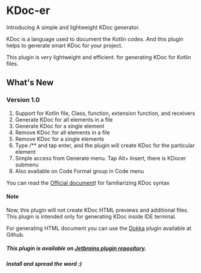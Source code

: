 # KDoc-er

Introducing A simple and lightweight KDoc generator.

KDoc is a language used to document the Kotlin codes. And this plugin helps to generate smart KDoc for your project.

This plugin is very lightweight and efficient. for generating KDoc for Kotlin files.

## What's New
### Version 1.0
1. Support for Kotlin file, Class, function, extension function, and receivers
1. Generate KDoc for all elements in a file
1. Generate KDoc for a single element
1. Remove KDoc for all elements in a file
1. Remove KDoc for a single elements
1. Type /** and tap enter, and the plugin will create KDoc for the particular element
1. Simple access from Generate menu. Tap Alt+ Insert, there is KDocer submenu
1. Also available on Code Format group in Code menu

You can read the [Official document](https://kotlinlang.org/docs/reference/kotlin-doc.html?_ga=2.241468354.1702203468.1596121268-2080471240.1582196283)t for familiarizing KDoc syntax

#### Note

Now, this plugin will not create KDoc HTML previews and additional files. This plugin is intended only for generating KDoc inside IDE terminal.

For generating HTML document you can use the [Dokka](https://github.com/Kotlin/dokka) plugin available at Github.

##### This plugin is available on [Jetbrains plugin repository](https://plugins.jetbrains.com/plugin/14778-kdoc-er--kotlin-doc-generator).

##### Install and spread the word :)
